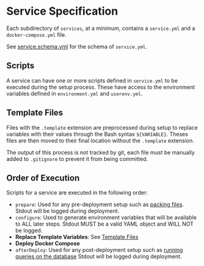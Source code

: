 # Service Specification
Each subdirectory of `services`, at a minimum, contains a `service.yml` and a `docker-compose.yml` file.

See [service.schema.yml](../schemas/service.schema.yml) for the schema of `service.yml`.

## Scripts
A service can have one or more scripts defined in `service.yml` to be executed during the setup process.
These have access to the environment variables defined in `environment.yml` and `userenv.yml`.

## Template Files
Files with the `.template` extension are preprocessed during setup to replace variables with their values
through the Bash syntax `${VARIABLE}`. Theses files are then moved to their final location without the `.template`
extension.

The output of this process is not tracked by git, each file must be manually added to `.gitignore` to prevent
it from being committed.

## Order of Execution

Scripts for a service are executed in the following order:
- `prepare`: Used for any pre-deployment setup such as [packing files](../services/minecraft/prepare.nu).
  Stdout will be logged during deployment.
- `configure`: Used to generate environment variables that will be available to ALL later steps.
  Stdout MUST be a valid YAML object and WILL NOT be logged.
- **Replace Template Variables**: See [Template Files](#template-files)
- **Deploy Docker Compose**
- `afterDeploy`: Used for any post-deployment setup such as [running queries on the database](../services/speedtest/after-deploy.nu)
  Stdout will be logged during deployment.
